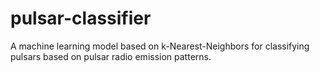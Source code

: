 # pulsar-classifier
A machine learning model based on k-Nearest-Neighbors for classifying pulsars based on pulsar radio emission patterns. 
